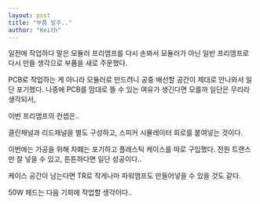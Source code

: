 ```yaml
---
layout: post
title: "부품 발주.."
author: "Keith"
---
```


일전에 작업하다 말은 모듈러 프리앰프를 다시 손봐서 모듈러가 아닌 일반 프리앰프로 다시 만들 생각으로 부품을 새로 주문했다.

PCB로 작업하는 게 아니라 모듈러로 만드려니 공중 배선할 공간이 제대로 안나와서 일단 포기했다. 나중에 PCB를 맘대로 뜰 수 있는 여유가 생긴다면 모를까 일단은 무리라 생각되서,

이번 프리앰프의 컨셉은..

클린채널과 리드채널을 별도 구성하고, 스피커 시뮬레이터 회로를 붙여넣는 것이다.

이번에는 가공을 위해 차폐는 포기하고 플래스틱 케이스를 따로 구입했다.
전원 트랜스만 잘 넣을 수 있고, 튼튼하다면 일단 성공이다..

케이스 공간이 남는다면 TR로 작게나마 파워앰프도 만들어넣을 수 있을 것도 같다.

50W 헤드는 다음 기회에 작업할 생각이다..



